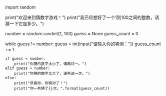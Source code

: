 import random

print("欢迎来到猜数字游戏！")
print("我已经想好了一个1到100之间的整数，请猜一下它是多少。")

number = random.randint(1, 100)
guess = None
guess_count = 0

while guess != number:
    guess = int(input("请输入你的猜测："))
    guess_count += 1
    
    if guess < number:
        print("你猜的数字太小了，请再试一。")
    elif guess > number:
        print("你猜的数字太大了，请再试一次。")
    else:
        print("恭喜你，你猜对了！")
        print("你一共猜了{}次。".format(guess_count))
